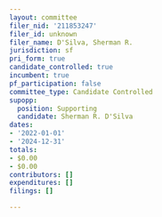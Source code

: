 ```yaml
---
layout: committee
filer_nid: '211853247'
filer_id: unknown
filer_name: D'Silva, Sherman R.
jurisdiction: sf
pri_form: true
candidate_controlled: true
incumbent: true
pf_participation: false
committee_type: Candidate Controlled
supopp:
  position: Supporting
  candidate: Sherman R. D'Silva
dates:
- '2022-01-01'
- '2024-12-31'
totals:
- $0.00
- $0.00
contributors: []
expenditures: []
filings: []

---
```

